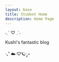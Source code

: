 ```yaml
---
layout: base
title: Student Home 
description: Home Page
---
```


˗ˏˋ ♡ ˎˊ˗

Kushi's fantastic blog 

‧₊˚ ☁️⋅♡🪐༘⋆
